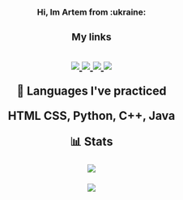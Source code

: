 <h3>
<p align="center">
<a>
Hi, Im Artem from  :ukraine:
<a/>
</p>
<h3/>

<h3>
<p align="center">
<a>
My links
<a/>
</p>
<h3/>
<p align="center">
  <a href= "https://t.me/peace_akame">
    <img src="https://img.icons8.com/fluency-systems-regular/48/telegram-app.png"/>    
  </a>

  <a href= "https://instagram.com/peace_akame">
    <img src="https://img.icons8.com/fluency-systems-regular/48/instagram-new--v1.png""/>
  </a>
  <a href= "https://github.com/badmodest">
    <img src="https://img.icons8.com/fluency-systems-regular/48/github.png"/>
  </a>
  <a href= "https://badmodest.github.io/">
    <img src="https://img.icons8.com/fluency-systems-regular/48/web-design.png"/>
  </a>
</p>

<p align="center">
<a>
  📖 Languages I've practiced
  </a>
</p>
<p align="center">
<a>
  HTML CSS, Python, C++, Java
</a>
</p>  
<p align="center">
<a>
  📊 Stats 
</a>
</p>
<p align="center">
  <img src="https://github-readme-stats.vercel.app/api/top-langs/?username=badmodest&&theme=transparent&show_icons=true">
</p>
<p align="center">
  <img src="https://github-readme-stats.vercel.app/api?username=badmodest&theme=transparent&show_icons=true">
</p>
